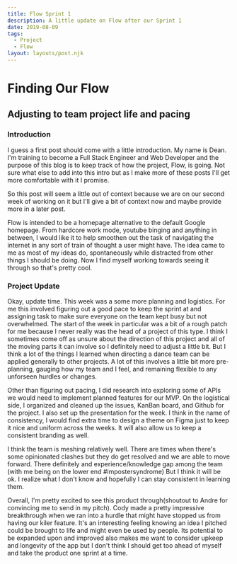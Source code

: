 ```yaml
---
title: Flow Sprint 1
description: A little update on Flow after our Sprint 1
date: 2019-08-09
tags:
  - Project
  - Flow
layout: layouts/post.njk
---
```

# Finding Our Flow
## Adjusting to team project life and pacing

### Introduction
I guess a first post should come with a little introduction. My name is Dean. I'm training to become a Full Stack Engineer and Web Developer and the purpose of this blog is to keep track of how the project, Flow, is going. Not sure what else to add into this intro but as I make more of these posts I'll get more comfortable with it I promise.

So this post will seem a little out of context because we are on our second week of working on it but I'll give a bit of context now and maybe provide more in a later post.

Flow is intended to be a homepage alternative to the default Google homepage. From hardcore work mode, youtube binging and anything in between, I would like it to help smoothen out the task of navigating the internet in any sort of train of thought a user might have. The idea came to me as most of my ideas do, spontaneously while distracted from other things I should be doing. Now I find myself working towards seeing it through so that's pretty cool.

### Project Update
Okay, update time. This week was a some more planning and logistics. For me this involved figuring out a good pace to keep the sprint at and assigning task to make sure everyone on the team kept busy but not overwhelmed. The start of the week in particular was a bit of a rough patch for me because I never really was the head of a project of this type. I think I sometimes come off as unsure about the direction of this project and all of the moving parts it can involve so I definitely need to adjust a little bit. But I think a lot of the things I learned when directing a dance team can be applied generally to other projects. A lot of this involves a little bit more pre-planning, gauging how my team and I feel, and remaining flexible to any unforseen hurdles or changes.

Other than figuring out pacing, I did research into exploring some of APIs we would need to implement planned features for our MVP. On the logistical side, I organized and cleaned up the issues, KanBan board, and Github for the project. I also set up the presentation for the week. I think in the name of consistency, I would find extra time to design a theme on Figma just to keep it nice and uniform across the weeks. It will also allow us to keep a consistent branding as well.

I think the team is meshing relatively well. There are times when there's some opinionated clashes but they do get resolved and we are able to move forward. There definitely and experience/knowledge gap among the team (with me being on the lower end #impostersyndrome) But I think it will be ok. I realize what I don't know and hopefully I can stay consistent in learning them.

Overall, I'm pretty excited to see this product through(shoutout to Andre for convincing me to send in my pitch). Cody made a pretty impressive breakthrough when we ran into a hurdle that might have stopped us from having our kiler feature. It's an interesting feeling knowing an idea I pitched could be brought to life and might even be used by people. Its potential to be expanded upon and improved also makes me want to consider upkeep and longevity of the app but I don't think I should get too ahead of myself and take the product one sprint at a time.
